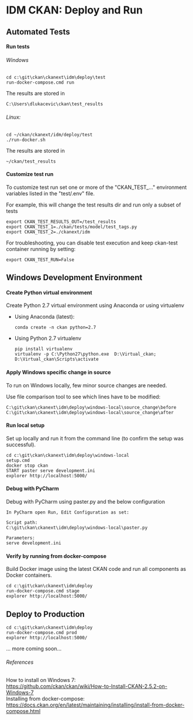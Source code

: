 # IDM CKAN: Deploy and Run

## Automated Tests 

#### Run tests

###### Windows 

    cd c:\git\ckan\ckanext\idm\deploy\test 
    run-docker-compose.cmd run  
    
The results are stored in 
 
    C:\Users\dlukacevic\ckan\test_results

###### Linux:
    cd ~/ckan/ckanext/idm/deploy/test 
    ./run-docker.sh   
      
The results are stored in 
 
    ~/ckan/test_results

#### Customize test run
 
To customize test run set one or more of the "CKAN_TEST_..." environment variables listed in the "test/.env" file.

For example, this will change the test results dir and run only a subset of tests

    export CKAN_TEST_RESULTS_OUT=/test_results 
    export CKAN_TEST_1=./ckan/tests/model/test_tags.py
    export CKAN_TEST_2=./ckanext/idm
    
For troubleshooting, you can disable test execution and keep ckan-test container running by setting:

    export CKAN_TEST_RUN=False

## Windows Development Environment 

#### Create Python virtual environment 

Create Python 2.7 virtual environment using Anaconda or using virtualenv 

- Using Anaconda (latest):

      conda create -n ckan python=2.7

- Using Python 2.7 virtualenv

      pip install virtualenv
      virtualenv -p C:\Python27\python.exe  D:\Virtual_ckan; 
      D:\Virtual_ckan\Scripts\activate

#### Apply Windows specific change in source
To run on Windows locally, few minor source changes are needed. 

Use file comparison tool to see which lines have to be modified:

    C:\git\ckan\ckanext\idm\deploy\windows-local\source_change\before
    C:\git\ckan\ckanext\idm\deploy\windows-local\source_change\after

#### Run local setup

Set up locally and run it from the command line (to confirm the setup was successful).

    cd c:\git\ckan\ckanext\idm\deploy\windows-local     
    setup.cmd
    docker stop ckan
    START paster serve development.ini
    explorer http://localhost:5000/   

#### Debug with PyCharm
 
Debug with PyCharm using paster.py and the below configuration  

    In PyCharm open Run, Edit Configuration as set:  
    
    Script path: 
    C:\git\ckan\ckanext\idm\deploy\windows-local\paster.py   
    
    Parameters: 
    serve development.ini  

#### Verify by running from docker-compose 
Build Docker image using the latest CKAN code and run all components as Docker containers.  

    cd c:\git\ckan\ckanext\idm\deploy 
    run-docker-compose.cmd stage  
    explorer http://localhost:5000/  
  

    
## Deploy to Production  

    cd c:\git\ckan\ckanext\idm\deploy 
    run-docker-compose.cmd prod  
    explorer http://localhost:5000/  

... more coming soon...

###### References  
How to install on Windows 7:  
https://github.com/ckan/ckan/wiki/How-to-Install-CKAN-2.5.2-on-Windows-7  
Installing from docker-compose:  
https://docs.ckan.org/en/latest/maintaining/installing/install-from-docker-compose.html

